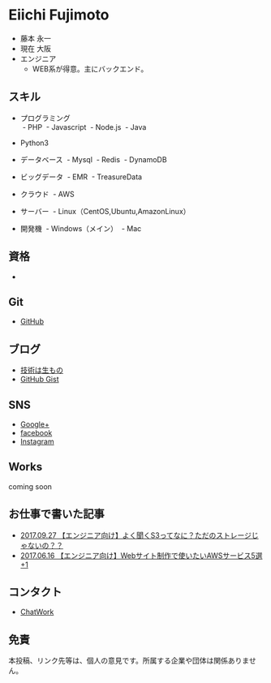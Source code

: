 Eiichi Fujimoto
===
- 藤本 永一
- 現在 大阪
- エンジニア
  - WEB系が得意。主にバックエンド。

スキル
---
- プログラミング  
 - PHP
 - Javascript
 - Node.js
 - Java
 - Python3
 
- データベース
 - Mysql
 - Redis
 - DynamoDB

- ビッグデータ
 - EMR
 - TreasureData

- クラウド
 - AWS

- サーバー
 - Linux（CentOS,Ubuntu,AmazonLinux）

- 開発機
 - Windows（メイン）
 - Mac


資格
---
- 

Git
---
- [GitHub](https://github.com/eiichi-worker) 


ブログ
---
- [技術は生もの](http://blog.noraneko.work/)
- [GitHub Gist](https://gist.github.com/eiichi-worker)


SNS
---
- [Google+](https://plus.google.com/+EiichiFujimoto)
- [facebook](https://www.facebook.com/eiichi.fujimoto)
- [Instagram](https://www.instagram.com/f_eiichi/)


Works
---
coming soon


お仕事で書いた記事
---
- [2017.09.27 【エンジニア向け】よく聞くS3ってなに？ただのストレージじゃないの？？](https://service.plan-b.co.jp/blog/creative/4981/)
- [2017.06.16 【エンジニア向け】Webサイト制作で使いたいAWSサービス5選+1](https://service.plan-b.co.jp/blog/creative/2287/)

コンタクト
---
- [ChatWork](https://chatwork.com/Eiichi_Fujimoto)


免責
---
本投稿、リンク先等は、個人の意見です。所属する企業や団体は関係ありません。



<!-- Global Site Tag (gtag.js) - Google Analytics -->
<script async src="https://www.googletagmanager.com/gtag/js?id=UA-107689012-1"></script>
<script>
  window.dataLayer = window.dataLayer || [];
  function gtag(){dataLayer.push(arguments);}
  gtag('js', new Date());

  gtag('config', 'UA-107689012-1');
</script>

